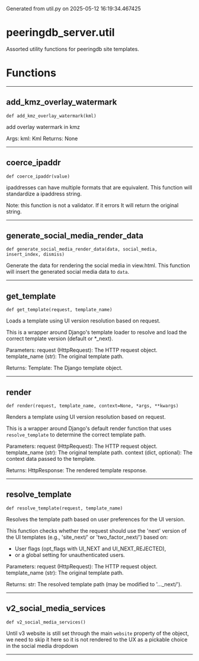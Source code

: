 Generated from util.py on 2025-05-12 16:19:34.467425

# peeringdb_server.util

Assorted utility functions for peeringdb site templates.

# Functions
---

## add_kmz_overlay_watermark
`def add_kmz_overlay_watermark(kml)`

add overlay watermark in kmz

Args:
    kml: Kml
Returns:
   None

---
## coerce_ipaddr
`def coerce_ipaddr(value)`

ipaddresses can have multiple formats that are equivalent.
This function will standardize a ipaddress string.

Note: this function is not a validator. If it errors
It will return the original string.

---
## generate_social_media_render_data
`def generate_social_media_render_data(data, social_media, insert_index, dismiss)`

Generate the data for rendering the social media in view.html.
This function will insert the generated social media data to `data`.

---
## get_template
`def get_template(request, template_name)`

Loads a template using UI version resolution based on request.

This is a wrapper around Django's template loader to resolve
and load the correct template version (default or *_next).

Parameters:
    request (HttpRequest): The HTTP request object.
    template_name (str): The original template path.

Returns:
    Template: The Django template object.

---
## render
`def render(request, template_name, context=None, *args, **kwargs)`

Renders a template using UI version resolution based on request.

This is a wrapper around Django's default render function that uses
`resolve_template` to determine the correct template path.

Parameters:
    request (HttpRequest): The HTTP request object.
    template_name (str): The original template path.
    context (dict, optional): The context data passed to the template.

Returns:
    HttpResponse: The rendered template response.

---
## resolve_template
`def resolve_template(request, template_name)`

Resolves the template path based on user preferences for the UI version.

This function checks whether the request should use the 'next' version
of the UI templates (e.g., 'site_next/' or 'two_factor_next/') based on:
  - User flags (opt_flags with UI_NEXT and UI_NEXT_REJECTED),
  - or a global setting for unauthenticated users.

Parameters:
    request (HttpRequest): The HTTP request object.
    template_name (str): The original template path.

Returns:
    str: The resolved template path (may be modified to '..._next/').

---
## v2_social_media_services
`def v2_social_media_services()`

Until v3 website is still set through the main `website` property
of the object, we need to skip it here so it is not rendered to
the UX as a pickable choice in the social media dropdown

---

